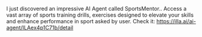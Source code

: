 I just discovered an impressive AI Agent called SportsMentor..
Access a vast array of sports training drills, exercises  designed to elevate your skills and enhance performance in sport asked by user.
Check it: https://illa.ai/ai-agent/ILAex4p1C71b/detail
